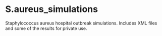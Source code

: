 # S.aureus_simulations

Staphylococcus aureus hospital outbreak simulations. 
Includes XML files and some of the results for private use. 
